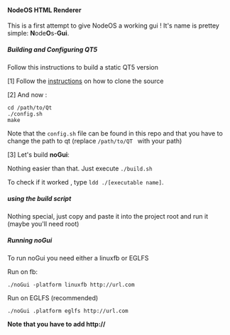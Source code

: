#### NodeOS HTML Renderer

  This is a first attempt to give NodeOS a working gui  ! It's name is prettey simple: **N**ode**O**s-**Gui**.


##### Building and Configuring QT5

Follow this instructions to build a static QT5 version

  [1] Follow the   [instructions](https://wiki.qt.io/Building-Qt-5-from-Git) on how to clone the source

  [2] And now :

  ```
  cd /path/to/Qt
./config.sh
make

  ```

Note that the `config.sh` file can be found in this repo and that you have to change the path to qt (replace `/path/to/QT ` with your path)

[3] Let's build **noGui**:  

Nothing easier than that. Just execute `./build.sh` 

To check if it worked , type `ldd ./[executable name]`.

##### using the build script

Nothing special, just copy and paste it into the project root and run it (maybe you'll need root)

##### Running noGui

To run noGui you need either a linuxfb or EGLFS

Run on fb:

```
./noGui -platform linuxfb http://url.com

```
Run on EGLFS (recommended)
```
./noGui .platform eglfs http://url.com
```

**Note that you have to add http://**

